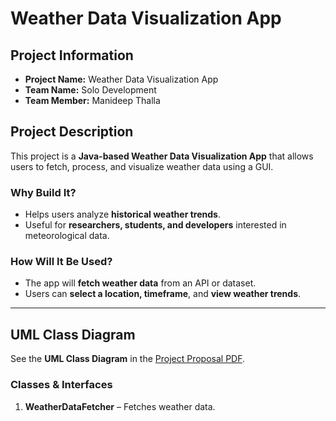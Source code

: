 # Weather Data Visualization App

## Project Information
- **Project Name:** Weather Data Visualization App
- **Team Name:** Solo Development
- **Team Member:** Manideep Thalla

## Project Description
This project is a **Java-based Weather Data Visualization App** that allows users to fetch, process, and visualize weather data using a GUI.

### Why Build It?
- Helps users analyze **historical weather trends**.
- Useful for **researchers, students, and developers** interested in meteorological data.

### How Will It Be Used?
- The app will **fetch weather data** from an API or dataset.
- Users can **select a location, timeframe**, and **view weather trends**.

---

## UML Class Diagram
See the **UML Class Diagram** in the [Project Proposal PDF](Weather_Data_Visualization_Proposal_Updated.pdf).

### **Classes & Interfaces**
1. **WeatherDataFetcher** – Fetches weather data.
